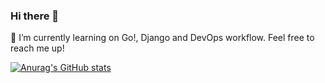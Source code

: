 ### Hi there 👋

🌱 I’m currently learning on Go!, Django and DevOps workflow. Feel free to reach me up!

[![Anurag's GitHub stats](https://github-readme-stats-wine-tau.vercel.app/api?username=donyfajarr&show_icons=true&theme=dracula&include_all_commits=true&count_private=true)](https://github.com/anuraghazra/github-readme-stats)
<!--
**donyfajarr/donyfajarr** is a ✨ _special_ ✨ repository because its `README.md` (this file) appears on your GitHub profile.

Here are some ideas to get you started:

- 🔭 I’m currently working on ...
- 
- 👯 I’m looking to collaborate on ...
- 🤔 I’m looking for help with ...
- 💬 Ask me about ...
- 📫 How to reach me: ...
- 😄 Pronouns: ...
- ⚡ Fun fact: ...
-->
